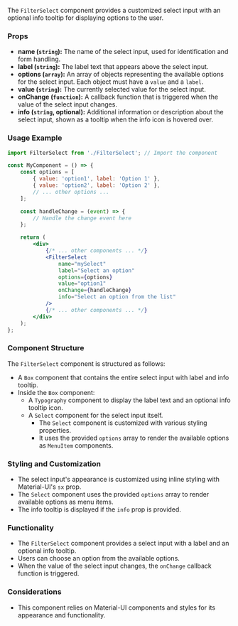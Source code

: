 The `FilterSelect` component provides a customized select input with an optional info tooltip for displaying options to
the user.

### Props

- **name (`string`):** The name of the select input, used for identification and form handling.
- **label (`string`):** The label text that appears above the select input.
- **options (`array`):** An array of objects representing the available options for the select input. Each object must
  have a `value` and a `label`.
- **value (`string`):** The currently selected value for the select input.
- **onChange (`function`):** A callback function that is triggered when the value of the select input changes.
- **info (`string`, optional):** Additional information or description about the select input, shown as a tooltip when
  the info icon is hovered over.

### Usage Example

```jsx static
import FilterSelect from './FilterSelect'; // Import the component

const MyComponent = () => {
	const options = [
		{ value: 'option1', label: 'Option 1' },
		{ value: 'option2', label: 'Option 2' },
		// ... other options ...
	];

	const handleChange = (event) => {
		// Handle the change event here
	};

	return (
		<div>
			{/* ... other components ... */}
			<FilterSelect
				name="mySelect"
				label="Select an option"
				options={options}
				value="option1"
				onChange={handleChange}
				info="Select an option from the list"
			/>
			{/* ... other components ... */}
		</div>
	);
};
```

### Component Structure

The `FilterSelect` component is structured as follows:

- A `Box` component that contains the entire select input with label and info tooltip.
- Inside the `Box` component:
  - A `Typography` component to display the label text and an optional info tooltip icon.
  - A `Select` component for the select input itself.
    - The `Select` component is customized with various styling properties.
    - It uses the provided `options` array to render the available options as `MenuItem` components.

### Styling and Customization

- The select input's appearance is customized using inline styling with Material-UI's `sx` prop.
- The `Select` component uses the provided `options` array to render available options as menu items.
- The info tooltip is displayed if the `info` prop is provided.

### Functionality

- The `FilterSelect` component provides a select input with a label and an optional info tooltip.
- Users can choose an option from the available options.
- When the value of the select input changes, the `onChange` callback function is triggered.

### Considerations

- This component relies on Material-UI components and styles for its appearance and functionality.
